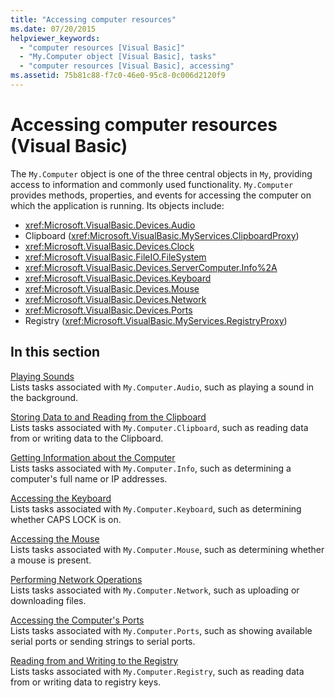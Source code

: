 ```yaml
---
title: "Accessing computer resources"
ms.date: 07/20/2015
helpviewer_keywords:
  - "computer resources [Visual Basic]"
  - "My.Computer object [Visual Basic], tasks"
  - "computer resources [Visual Basic], accessing"
ms.assetid: 75b81c88-f7c0-46e0-95c8-0c006d2120f9
---
```


# Accessing computer resources (Visual Basic)

The `My.Computer` object is one of the three central objects in `My`, providing access to information and commonly used functionality. `My.Computer` provides methods, properties, and events for accessing the computer on which the application is running. Its objects include:

- <xref:Microsoft.VisualBasic.Devices.Audio>
- Clipboard (<xref:Microsoft.VisualBasic.MyServices.ClipboardProxy>)
- <xref:Microsoft.VisualBasic.Devices.Clock>
- <xref:Microsoft.VisualBasic.FileIO.FileSystem>
- <xref:Microsoft.VisualBasic.Devices.ServerComputer.Info%2A>
- <xref:Microsoft.VisualBasic.Devices.Keyboard>
- <xref:Microsoft.VisualBasic.Devices.Mouse>
- <xref:Microsoft.VisualBasic.Devices.Network>
- <xref:Microsoft.VisualBasic.Devices.Ports>
- Registry (<xref:Microsoft.VisualBasic.MyServices.RegistryProxy>)

## In this section

[Playing Sounds](playing-sounds.md)  
Lists tasks associated with `My.Computer.Audio`, such as playing a sound in the background.

[Storing Data to and Reading from the Clipboard](storing-data-to-and-reading-from-the-clipboard.md)  
Lists tasks associated with `My.Computer.Clipboard`, such as reading data from or writing data to the Clipboard.

[Getting Information about the Computer](getting-information-about-the-computer.md)  
Lists tasks associated with `My.Computer.Info`, such as determining a computer's full name or IP addresses.

[Accessing the Keyboard](accessing-the-keyboard.md)  
Lists tasks associated with `My.Computer.Keyboard`, such as determining whether CAPS LOCK is on.

[Accessing the Mouse](accessing-the-mouse.md)  
Lists tasks associated with `My.Computer.Mouse`, such as determining whether a mouse is present.

[Performing Network Operations](performing-network-operations.md)  
Lists tasks associated with `My.Computer.Network`, such as uploading or downloading files.

[Accessing the Computer's Ports](accessing-the-computer-s-ports.md)  
Lists tasks associated with `My.Computer.Ports`, such as showing available serial ports or sending strings to serial ports.

[Reading from and Writing to the Registry](reading-from-and-writing-to-the-registry.md)  
Lists tasks associated with `My.Computer.Registry`, such as reading data from or writing data to registry keys.
